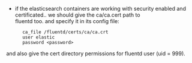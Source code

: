 * if the elasticsearch containers are working with security enabled and certificated.. we should give the ca/ca.cert path to  
fluentd too. and specify it in its config file:  
```
      ca_file /fluentd/certs/ca/ca.crt
      user elastic
      password <password>
```
and also give the cert directory permissions for fluentd user (uid = 999).  

